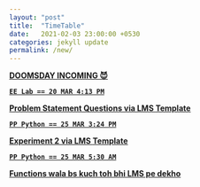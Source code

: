 ```yaml
---
layout: "post"
title:  "TimeTable"
date:   2021-02-03 23:00:00 +0530
categories: jekyll update
permalink: /new/
---
```


<u><b>DOOMSDAY INCOMING 😈

`EE Lab == 20 MAR 4:13 PM`

Problem Statement Questions via [LMS](https://lms-kjsce.somaiya.edu/mod/assign/view.php?id=21561) [Template](https://lms-kjsce.somaiya.edu/pluginfile.php/50396/mod_assign/introattachment/0/Problem%20Statement%20Template_%20Jan%202021.docx?forcedownload=1)

`PP Python == 25 MAR 3:24 PM`

Experiment 2 via LMS [Template](https://lms-kjsce.somaiya.edu/pluginfile.php/49732/mod_assign/introattachment/0/PPLab_Experiment%20No%202.docx?forcedownload=1)

`PP Python == 25 MAR 5:30 AM`

Functions wala bs kuch toh bhi [LMS pe dekho](https://lms-kjsce.somaiya.edu/mod/vpl/view.php?id=21754)
